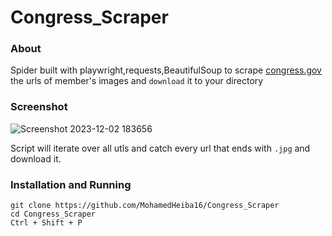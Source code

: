 # Congress_Scraper

### About 

Spider built with playwright,requests,BeautifulSoup to scrape [congress.gov](https://www.congress.gov) the urls of member's images and `download` it to your directory 

### Screenshot

![Screenshot 2023-12-02 183656](https://github.com/MohamedHeiba16/Congress_Scraper/assets/152610603/98052dc0-b00d-4fc6-90a3-ebe67c07ce83)

Script will iterate over all utls and catch every url that ends with `.jpg` and download it.

### Installation and Running

```
git clone https://github.com/MohamedHeiba16/Congress_Scraper
cd Congress_Scraper
Ctrl + Shift + P
```


